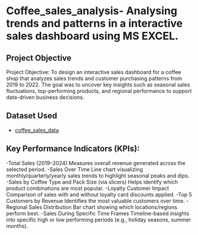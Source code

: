 # Coffee_sales_analysis- Analysing trends and patterns in a interactive sales dashboard using MS EXCEL.
## Project Objective 
Project Objective:
To design an interactive sales dashboard for a coffee shop that analyzes sales trends and customer purchasing patterns from 2019 to 2022. The goal was to uncover key insights such as seasonal sales fluctuations, top-performing products, and regional performance to support data-driven business decisions.
## Dataset Used 
- <a href= "https://github.com/RAHUL255148/coffee_sales_data/blob/main/coffeeOrdersData%20PROJECT%201.xlsx">coffee_sales_data<a/>
## Key Performance Indicators (KPIs):
-Total Sales (2019–2024)
 Measures overall revenue generated across the selected period.
-Sales Over Time
 Line chart visualizing monthly/quarterly/yearly sales trends to highlight seasonal peaks and dips.
-Sales by Coffee Type and Pack Size (via slicers)
 Helps identify which product combinations are most popular.
-Loyalty Customer Impact
 Comparison of sales with and without loyalty card discounts applied.
-Top 5 Customers by Revenue
 Identifies the most valuable customers over time.
-Regional Sales Distribution
 Bar chart showing which locations/regions perform best.
-Sales During Specific Time Frames
 Timeline-based insights into specific high or low performing periods (e.g., holiday seasons, summer months).
